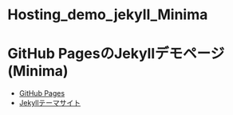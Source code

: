 # Hosting_demo_jekyll_Minima
# GitHub PagesのJekyllデモページ(Minima)
- [GitHub Pages](https://shimajima-eiji.github.io/Hosting_demo_jekyll_Minima/)
- [Jekyllテーマサイト](https://github.com/pages-themes/minama)
